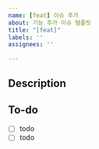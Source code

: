 ```yaml
---
name: [feat] 이슈 추가
about: 기능 추가 이슈 템플릿
title: "[feat]"
labels: ''
assignees: ''

---
```


## Description
<!-- 설명을 작성하세요. -->

## To-do
- [ ] todo
- [ ] todo
